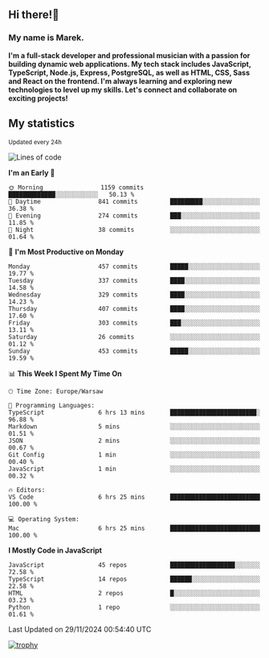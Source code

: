 ## Hi there!👋 ##
### My name is Marek. ###

**I'm a full-stack developer and professional musician with a passion for building dynamic web applications. My tech stack includes JavaScript, TypeScript, Node.js, Express, PostgreSQL, as well as HTML, CSS, Sass and React on the frontend. I'm always learning and exploring new technologies to level up my skills. Let's connect and collaborate on exciting projects!**

## My statistics ##
<sub>Updated every 24h</sub>
<!--START_SECTION:waka-->
![Lines of code](https://img.shields.io/badge/From%20Hello%20World%20I%27ve%20Written-52.1%20thousand%20lines%20of%20code-blue)

**I'm an Early 🐤** 

```text
🌞 Morning                1159 commits        █████████████░░░░░░░░░░░░   50.13 % 
🌆 Daytime                841 commits         █████████░░░░░░░░░░░░░░░░   36.38 % 
🌃 Evening                274 commits         ███░░░░░░░░░░░░░░░░░░░░░░   11.85 % 
🌙 Night                  38 commits          ░░░░░░░░░░░░░░░░░░░░░░░░░   01.64 % 
```
📅 **I'm Most Productive on Monday** 

```text
Monday                   457 commits         █████░░░░░░░░░░░░░░░░░░░░   19.77 % 
Tuesday                  337 commits         ████░░░░░░░░░░░░░░░░░░░░░   14.58 % 
Wednesday                329 commits         ████░░░░░░░░░░░░░░░░░░░░░   14.23 % 
Thursday                 407 commits         ████░░░░░░░░░░░░░░░░░░░░░   17.60 % 
Friday                   303 commits         ███░░░░░░░░░░░░░░░░░░░░░░   13.11 % 
Saturday                 26 commits          ░░░░░░░░░░░░░░░░░░░░░░░░░   01.12 % 
Sunday                   453 commits         █████░░░░░░░░░░░░░░░░░░░░   19.59 % 
```


📊 **This Week I Spent My Time On** 

```text
🕑︎ Time Zone: Europe/Warsaw

💬 Programming Languages: 
TypeScript               6 hrs 13 mins       ████████████████████████░   96.88 % 
Markdown                 5 mins              ░░░░░░░░░░░░░░░░░░░░░░░░░   01.51 % 
JSON                     2 mins              ░░░░░░░░░░░░░░░░░░░░░░░░░   00.67 % 
Git Config               1 min               ░░░░░░░░░░░░░░░░░░░░░░░░░   00.40 % 
JavaScript               1 min               ░░░░░░░░░░░░░░░░░░░░░░░░░   00.32 % 

🔥 Editors: 
VS Code                  6 hrs 25 mins       █████████████████████████   100.00 % 

💻 Operating System: 
Mac                      6 hrs 25 mins       █████████████████████████   100.00 % 
```

**I Mostly Code in JavaScript** 

```text
JavaScript               45 repos            ██████████████████░░░░░░░   72.58 % 
TypeScript               14 repos            ██████░░░░░░░░░░░░░░░░░░░   22.58 % 
HTML                     2 repos             █░░░░░░░░░░░░░░░░░░░░░░░░   03.23 % 
Python                   1 repo              ░░░░░░░░░░░░░░░░░░░░░░░░░   01.61 % 
```




 Last Updated on 29/11/2024 00:54:40 UTC
<!--END_SECTION:waka-->
[![trophy](https://github-profile-trophy.vercel.app/?username=ryo-ma&theme=onedark)](https://github.com/ryo-ma/github-profile-trophy)
<!--
**MarekSax/MarekSax** is a ✨ _special_ ✨ repository because its `README.md` (this file) appears on your GitHub profile.

Here are some ideas to get you started:

- 🔭 I’m currently working on ...
- 🌱 I’m currently learning ...
- 👯 I’m looking to collaborate on ...
- 🤔 I’m looking for help with ...
- 💬 Ask me about ...
- 📫 How to reach me: ...
- 😄 Pronouns: ...
- ⚡ Fun fact: ...
-->
